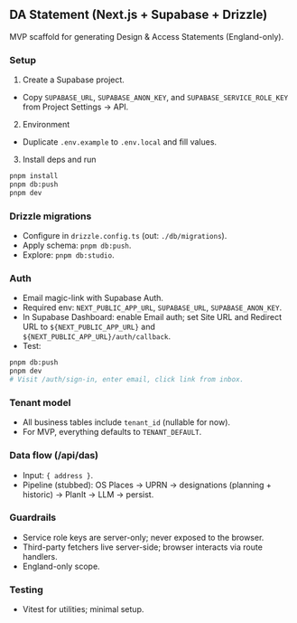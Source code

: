 ## DA Statement (Next.js + Supabase + Drizzle)

MVP scaffold for generating Design & Access Statements (England-only).

### Setup

1) Create a Supabase project.
- Copy `SUPABASE_URL`, `SUPABASE_ANON_KEY`, and `SUPABASE_SERVICE_ROLE_KEY` from Project Settings → API.

2) Environment
- Duplicate `.env.example` to `.env.local` and fill values.

3) Install deps and run
```bash
pnpm install
pnpm db:push
pnpm dev
```

### Drizzle migrations
- Configure in `drizzle.config.ts` (out: `./db/migrations`).
- Apply schema: `pnpm db:push`.
- Explore: `pnpm db:studio`.

### Auth
- Email magic-link with Supabase Auth.
- Required env: `NEXT_PUBLIC_APP_URL`, `SUPABASE_URL`, `SUPABASE_ANON_KEY`.
- In Supabase Dashboard: enable Email auth; set Site URL and Redirect URL to `${NEXT_PUBLIC_APP_URL}` and `${NEXT_PUBLIC_APP_URL}/auth/callback`.
- Test:
```bash
pnpm db:push
pnpm dev
# Visit /auth/sign-in, enter email, click link from inbox.
```

### Tenant model
- All business tables include `tenant_id` (nullable for now).
- For MVP, everything defaults to `TENANT_DEFAULT`.

### Data flow (/api/das)
- Input: `{ address }`.
- Pipeline (stubbed): OS Places → UPRN → designations (planning + historic) → PlanIt → LLM → persist.

### Guardrails
- Service role keys are server-only; never exposed to the browser.
- Third-party fetchers live server-side; browser interacts via route handlers.
- England-only scope.

### Testing
- Vitest for utilities; minimal setup.

